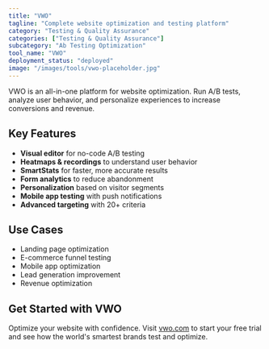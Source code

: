 ```yaml
---
title: "VWO"
tagline: "Complete website optimization and testing platform"
category: "Testing & Quality Assurance"
categories: ["Testing & Quality Assurance"]
subcategory: "Ab Testing Optimization"
tool_name: "VWO"
deployment_status: "deployed"
image: "/images/tools/vwo-placeholder.jpg"
---
```

VWO is an all-in-one platform for website optimization. Run A/B tests, analyze user behavior, and personalize experiences to increase conversions and revenue.

## Key Features

- **Visual editor** for no-code A/B testing
- **Heatmaps & recordings** to understand user behavior
- **SmartStats** for faster, more accurate results
- **Form analytics** to reduce abandonment
- **Personalization** based on visitor segments
- **Mobile app testing** with push notifications
- **Advanced targeting** with 20+ criteria

## Use Cases

- Landing page optimization
- E-commerce funnel testing
- Mobile app optimization
- Lead generation improvement
- Revenue optimization

## Get Started with VWO

Optimize your website with confidence. Visit [vwo.com](https://vwo.com) to start your free trial and see how the world's smartest brands test and optimize.
